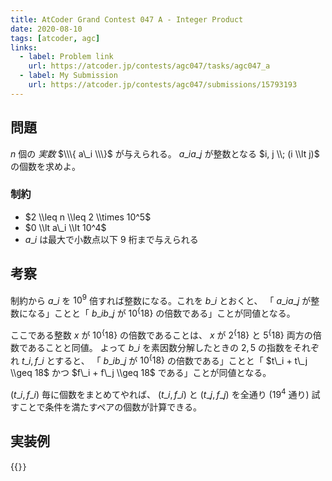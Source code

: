```yaml
---
title: AtCoder Grand Contest 047 A - Integer Product
date: 2020-08-10
tags: [atcoder, agc]
links:
  - label: Problem link
    url: https://atcoder.jp/contests/agc047/tasks/agc047_a
  - label: My Submission
    url: https://atcoder.jp/contests/agc047/submissions/15793193
---
```


## 問題

$n$ 個の _実数_ $\\\{ a\_i \\\}$ が与えられる。
$a\_i a\_j$ が整数となる $i, j \\; (i \\lt j)$ の個数を求めよ。

### 制約

- $2 \\leq n \\leq 2 \\times 10^5$
- $0 \\lt a\_i \\lt 10^4$
- $a\_i$ は最大で小数点以下 9 桁まで与えられる

## 考察

制約から $a\_i$ を $10^9$ 倍すれば整数になる。これを $b\_i$ とおくと、
「 $a\_i a\_j$ が整数になる」ことと「 $b\_i b\_j$ が $10^\{18\}$ の倍数である」ことが同値となる。

ここである整数 $x$ が $10^\{18\}$ の倍数であることは、 $x$ が $2^\{18\}$ と $5^\{18\}$ 両方の倍数であることと同値。
よって $b\_i$ を素因数分解したときの $2, 5$ の指数をそれぞれ $t\_i, f\_i$ とすると、
「 $b\_i b\_j$ が $10^\{18\}$ の倍数である」ことと「 $t\_i + t\_j \\geq 18$ かつ $f\_i + f\_j \\geq 18$ である」ことが同値となる。

$(t\_i, f\_i)$ 毎に個数をまとめてやれば、 $(t\_i, f\_i)$ と $(t\_j, f\_j)$ を全通り ($19^4$ 通り) 試すことで条件を満たすペアの個数が計算できる。

## 実装例

{{<code file="main.cpp" language="cpp">}}
